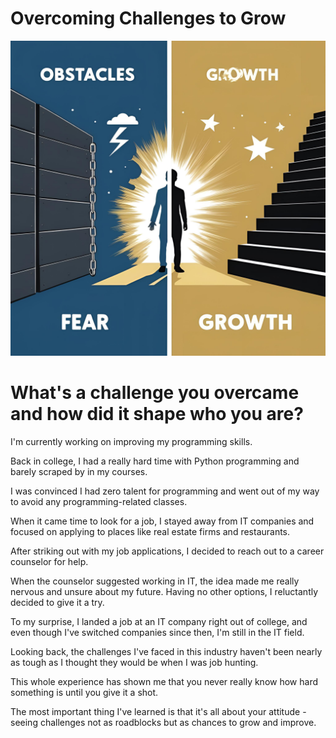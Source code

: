 # Overcoming Challenges to Grow

![Overcoming_Challenges_to_Grow](images/Overcoming_Challenges_to_Grow.jpg)


# What's a challenge you overcame and how did it shape who you are?

I'm currently working on improving my programming skills.

<!-- 【日本語訳】現在、プログラミングスキルの向上に取り組んでいます。
解説: 現在進行形を使って、現在の継続的な取り組みを表現しています。 -->

Back in college, I had a really hard time with Python programming and barely scraped by in my courses.

<!-- 【日本語訳】大学時代、Pythonのプログラミングに本当に苦労し、授業の単位をなんとか取得するのが精一杯でした。
解説: "barely scraped by" (なんとか切り抜ける)というイディオムを使って、苦労した状況を表現しています。 -->

I was convinced I had zero talent for programming and went out of my way to avoid any programming-related classes.
<!-- 【日本語訳】プログラミングの才能が全くないと確信し、わざわざプログラミング関連の授業を避けていました。
解説: "went out of my way" (わざわざ〜する)というイディオムを使って、意図的な回避行動を表現しています。 -->

When it came time to look for a job, I stayed away from IT companies and focused on applying to places like real estate firms and restaurants.
<!-- 【日本語訳】就職活動の時期になると、IT企業を避け、不動産会社や飲食店のような企業に応募することに集中しました。
解説: "When it came time to" (〜する時期が来た)という表現で、就職活動の開始を自然に導入しています。 -->

After striking out with my job applications, I decided to reach out to a career counselor for help.
<!-- 【日本語訳】就職活動がうまくいかず、キャリアカウンセラーに助けを求めることにしました。
解説: "striking out" (失敗する)というイディオムを使って、就職活動の困難を表現しています。 -->

When the counselor suggested working in IT, the idea made me really nervous and unsure about my future. Having no other options, I reluctantly decided to give it a try.
<!-- 【日本語訳】カウンセラーにIT業界を勧められた時、その考えは将来について本当に不安で不確かな気持ちにさせました。他に選択肢がなく、仕方なくチャレンジすることにしました。
解説: "reluctantly" (しぶしぶ、仕方なく)という副詞を使って、消極的な決断を表現しています。 -->

To my surprise, I landed a job at an IT company right out of college, and even though I've switched companies since then, I'm still in the IT field.
<!-- 【日本語訳】驚いたことに、大学卒業後すぐにIT企業に就職し、その後会社は変わったものの、今でもIT業界で働いています。
解説: "landed a job" (仕事を得る)というイディオムと、"even though" (〜にもかかわらず)を使って、予想外の展開を表現しています。 -->

Looking back, the challenges I've faced in this industry haven't been nearly as tough as I thought they would be when I was job hunting.
<!-- 【日本語訳】振り返ってみると、この業界で直面した課題は、就職活動中に考えていたほど大変ではありませんでした。
解説: "Looking back" (振り返ってみると)という分詞構文を使って、過去の経験を現在の視点から評価しています。 -->

This whole experience has shown me that you never really know how hard something is until you give it a shot.
<!-- 【日本語訳】この経験全体を通して、実際に挑戦してみるまでは、物事の難しさは本当にはわからないということを学びました。
解説: "give it a shot" (試してみる)というイディオムを使って、挑戦することの重要性を表現しています。 -->

The most important thing I've learned is that it's all about your attitude - seeing challenges not as roadblocks but as chances to grow and improve.
<!-- 【日本語訳】学んだ最も重要なことは、すべては心構え次第だということです - 困難を障害としてではなく、成長と向上の機会として捉えることです。
解説: "it's all about" (〜が重要だ)というイディオムと、対比表現を使って、教訓を効果的にまとめています。 -->


